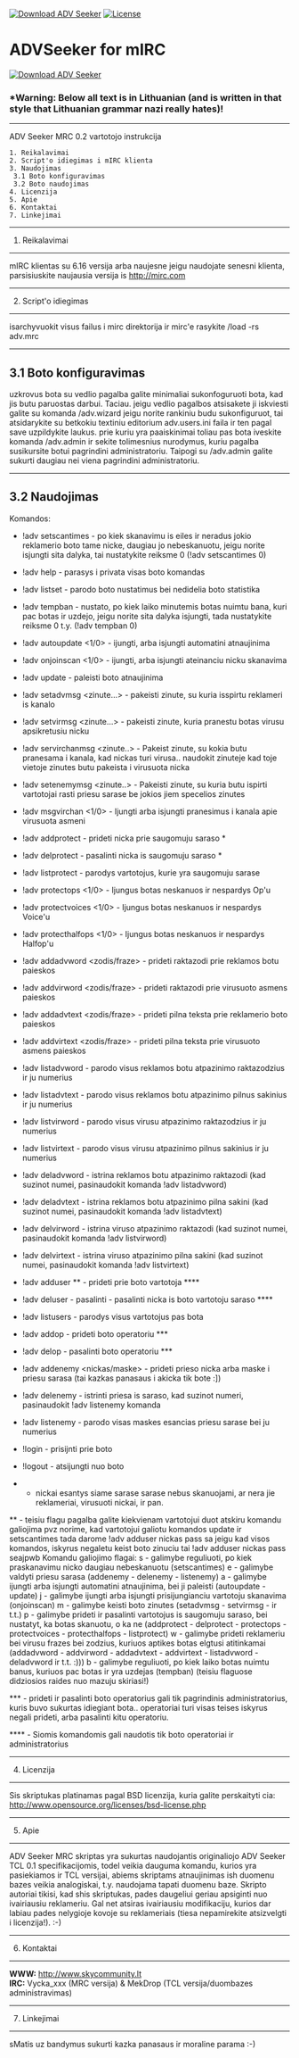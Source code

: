 [![Download ADV Seeker](https://img.shields.io/sourceforge/dt/advseeker.svg)](https://sourceforge.net/projects/advseeker/files/latest/download) [![License](https://img.shields.io/github/license/ADVSeeker/ADVSeeker-mIRC.svg?maxAge=2592000)](License.txt)
# ADVSeeker for mIRC
[![Download ADV Seeker](https://a.fsdn.com/con/app/sf-download-button)](https://sourceforge.net/projects/advseeker/files/latest/download)

### *Warning: Below all text is in Lithuanian (and is written in that style that Lithuanian grammar nazi really hates)!

---

ADV Seeker MRC 0.2 vartotojo instrukcija

    1. Reikalavimai
    2. Script'o idiegimas i mIRC klienta
    3. Naudojimas
     3.1 Boto konfiguravimas 
     3.2 Boto naudojimas
    4. Licenzija
    5. Apie
    6. Kontaktai
    7. Linkejimai

----------------------------------------------
  1. Reikalavimai
----------------------------------------------

mIRC klientas su 6.16 versija arba naujesne
jeigu naudojate senesni klienta, parsisiuskite
naujausia versija is http://mirc.com

----------------------------------------------
  2. Script'o idiegimas
----------------------------------------------

isarchyvuokit visus failus i mirc direktorija
ir mirc'e rasykite /load -rs adv.mrc

----------------------------------------------
  3.1 Boto konfiguravimas
----------------------------------------------

uzkrovus bota su vedlio pagalba galite 
minimaliai sukonfoguruoti bota, kad jis butu
paruostas darbui.
Taciau. jeigu vedlio pagalbos atsisakete
ji iskviesti galite su komanda /adv.wizard
jeigu norite rankiniu budu sukonfiguruot, tai
atsidarykite su betkokiu textiniu editorium 
adv.users.ini faila ir ten pagal save 
uzpildykite laukus. prie kuriu yra paaiskinimai
toliau pas bota iveskite komanda /adv.admin
ir sekite tolimesnius nurodymus, kuriu pagalba
susikursite botui pagrindini administratoriu.
Taipogi su /adv.admin galite sukurti daugiau
nei viena pagrindini administratoriu.

----------------------------------------------
 3.2 Naudojimas
----------------------------------------------

Komandos:
 * !adv setscantimes <kartai> - po kiek skanavimu is eiles ir neradus jokio reklamerio boto tame nicke, daugiau jo nebeskanuotu, jeigu norite isjungti sita dalyka, tai nustatykite reiksme 0 (!adv setscantimes 0)
 * !adv help - parasys i privata visas boto komandas
 * !adv listset - parodo boto nustatimus bei nedidelia boto statistika
 * !adv tempban <minutes> - nustato, po kiek laiko minutemis botas nuimtu bana, kuri pac botas ir uzdejo, jeigu norite sita dalyka isjungti, tada nustatykite reiksme 0 t.y. (!adv tempban 0)
 * !adv autoupdate <1/0> - ijungti, arba isjungti automatini atnaujinima
 * !adv onjoinscan <1/0> - ijungti, arba isjungti ateinanciu nicku skanavima
 * !adv update - paleisti boto atnaujinima
 * !adv setadvmsg <zinute...> - pakeisti zinute, su kuria isspirtu reklameri is kanalo
 * !adv setvirmsg <zinute...> - pakeisti zinute, kuria pranestu botas virusu apsikretusiu nicku
 * !adv servirchanmsg <zinute..> - Pakeist zinute, su kokia butu pranesama i kanala, kad nickas turi virusa.. naudokit zinuteje <nick> kad toje vietoje zinutes butu pakeista i virusuota nicka
 * !adv setenemymsg <zinute..> - Pakeisti zinute, su kuria butu ispirti vartotojai rasti priesu sarase be jokios jiem specelios zinutes
 * !adv msgvirchan <1/0> - Ijungti arba isjungti pranesimus i kanala apie virusuota asmeni
 * !adv addprotect <nickas> - prideti nicka prie saugomuju saraso *
 * !adv delprotect <nickas> - pasalinti nicka is saugomuju saraso *
 * !adv listprotect - parodys vartotojus, kurie yra saugomuju sarase
 * !adv protectops <1/0> - Ijungus botas neskanuos ir nespardys Op'u
 * !adv protectvoices <1/0> - Ijungus botas neskanuos ir nespardys Voice'u
 * !adv protecthalfops <1/0> - Ijungus botas neskanuos ir nespardys Halfop'u
 * !adv addadvword <zodis/fraze> - prideti raktazodi prie reklamos botu paieskos
 * !adv addvirword <zodis/fraze> - prideti raktazodi prie virusuoto asmens paieskos
 * !adv addadvtext <zodis/fraze> - prideti pilna teksta prie reklamerio boto paieskos
 * !adv addvirtext <zodis/fraze> - prideti pilna teksta prie virusuoto asmens paieskos
 * !adv listadvword - parodo visus reklamos botu atpazinimo raktazodzius ir ju numerius
 * !adv listadvtext - parodo visus reklamos botu atpazinimo pilnus sakinius ir ju numerius 
 * !adv listvirword - parodo visus virusu atpazinimo raktazodzius ir ju numerius
 * !adv listvirtext - parodo visus virusu atpazinimo pilnus sakinius ir ju numerius
 * !adv deladvword <numeris> - istrina reklamos botu atpazinimo raktazodi (kad suzinot numei, pasinaudokit komanda !adv listadvword)
 * !adv deladvtext <numeris> - istrina reklamos botu atpazinimo pilna sakini (kad suzinot numei, pasinaudokit komanda !adv listadvtext)
 * !adv delvirword <numeris> - istrina viruso atpazinimo raktazodi (kad suzinot numei, pasinaudokit komanda !adv listvirword)
 * !adv delvirtext <numeris> - istrina viruso atpazinimo pilna sakini (kad suzinot numei, pasinaudokit komanda !adv listvirtext)
 * !adv adduser <nickas> <slaptazodis> <ajmpwbe>** - prideti prie boto vartotoja ****
 * !adv deluser <nickas> - pasalinti  - pasalinti nicka is boto vartotoju saraso ****
 * !adv listusers - parodys visus vartotojus pas bota
 * !adv addop <nickas> <slaptazodis> - prideti boto operatoriu ***
 * !adv delop <nickas> - pasalinti boto operatoriu ***
 * !adv addenemy <nickas/maske> <isspyrimo zinute> - prideti prieso nicka arba maske i priesu sarasa (tai kazkas panasaus i akicka tik bote :])
 * !adv delenemy <numeris> - istrinti priesa is saraso, kad suzinot numeri, pasinaudokit !adv listenemy komanda
 * !adv listenemy - parodo visas maskes esancias priesu sarase bei ju numerius
 * !login <slaptazodis> - prisijnti prie boto
 * !logout - atsijungti nuo boto


* - nickai esantys siame sarase sarase nebus skanuojami, ar nera jie reklameriai, virusuoti nickai, ir pan.

** - teisiu flagu pagalba galite kiekvienam vartotojui duot atskiru komandu galiojima 
pvz norime, kad vartotojui galiotu komandos update ir setscantimes tada darome
!adv adduser nickas pass sa
jeigu kad visos komandos, iskyrus negaletu keist boto zinuciu tai !adv adduser nickas pass seajpwb
Komandu galiojimo flagai:
s - galimybe reguliuoti, po kiek praskanavimu nicko daugiau nebeskanuotu (setscantimes)
e - galimybe valdyti priesu sarasa (addenemy - delenemy - listenemy)
a - galimybe ijungti arba isjungti automatini atnaujinima, bei ji paleisti (autoupdate - update)
j - galimybe ijungti arba isjungti prisijungianciu vartotoju skanavima (onjoinscan)
m - galimybe keisti boto zinutes (setadvmsg - setvirmsg - ir t.t.)
p - galimybe prideti ir pasalinti vartotojus is saugomuju saraso, bei nustatyt, ka botas skanuotu, o ka ne (addprotect - delprotect - protectops - protectvoices - protecthalfops - listprotect)
w - galimybe prideti reklameriu bei virusu frazes bei zodzius, kuriuos aptikes botas elgtusi atitinkamai (addadvword - addvirword - addadvtext - addvirtext - listadvword - deladvword ir t.t. :)))
b - galimybe reguliuoti, po kiek laiko botas nuimtu banus, kuriuos pac botas ir yra uzdejas (tempban)
(teisiu flaguose didziosios raides nuo mazuju skiriasi!)

*** - prideti ir pasalinti boto operatorius gali tik pagrindinis administratorius, kuris buvo sukurtas idiegiant bota.. operatoriai turi visas teises iskyrus negali prideti, arba pasalinti kitu operatoriu.

**** - Siomis komandomis gali naudotis tik boto operatoriai ir administratorius



----------------------------------------------
  4. Licenzija
----------------------------------------------

Sis skriptukas platinamas pagal BSD licenzija, kuria galite perskaityti cia:
 http://www.opensource.org/licenses/bsd-license.php

----------------------------------------------
  5. Apie
----------------------------------------------

ADV Seeker MRC skriptas yra sukurtas naudojantis originaliojo ADV Seeker TCL 0.1 specifikacijomis, todel veikia
dauguma komandu, kurios yra pasiekiamos ir TCL versijai, abiems skriptams atnaujinimas ish duomenu bazes veikia
analogiskai, t.y. naudojama tapati duomenu baze. Skripto autoriai tikisi, kad shis skriptukas, pades daugeliui geriau 
apsiginti nuo ivairiausiu reklameriu. Gal net atsiras ivairiausiu modifikaciju, kurios dar labiau pades nelygioje kovoje
su reklameriais (tiesa nepamirekite atsizvelgti i licenzija!). :-)

----------------------------------------------
  6. Kontaktai
----------------------------------------------

  **WWW:** http://www.skycommunity.lt<br />
  **IRC:** Vycka_xxx (MRC versija) & MekDrop (TCL versija/duombazes administravimas)

----------------------------------------------
  7. Linkejimai
----------------------------------------------

 sMatis uz bandymus sukurti kazka panasaus ir moraline parama :-)
